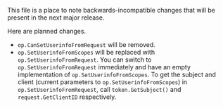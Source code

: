 This file is a place to note backwards-incompatible changes that will be present
in the next major release.

Here are planned changes.

- `op.CanSetUserinfoFromRequest` will be removed.
- `op.SetUserinfoFromScopes` will be replaced with `op.SetUserinfoFromRequest`.
  You can switch to `op.SetUserinfoFromRequest` immediately and have an empty 
  implementation of `op.SetUserinfoFromScopes`. To get the subject and client 
  (current parameters to `op.SetUserinfoFromScopes`) in `op.SetUserinfoFromRequest`,
  call `token.GetSubject()` and `request.GetClientID` respectively.


